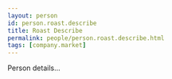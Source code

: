 ```yaml
---
layout: person
id: person.roast.describe
title: Roast Describe
permalink: people/person.roast.describe.html
tags: [company.market]
---
```


Person details...